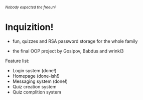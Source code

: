 <sub>*Nobody expected the freeuni*<sub>
# Inquizition!

* fun, quizzes and RSA password storage for the whole family

* the final OOP project by Gosipov, Babdus and wrinkl3

Feature list:

 * Login system (done!)
 * Homepage (done-ish!)
 * Messaging system (done!)
 * Quiz creation system
 * Quiz complition system
